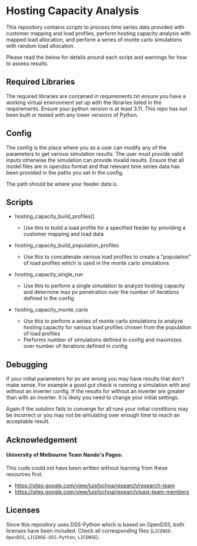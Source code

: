 # Hosting Capacity Analysis

This repository contains scripts to process time series data provided with customer mapping and load profiles, perform hosting capacity analysis with mapped load allocation, and perform a series of monte carlo simulations with random load allocation. 

Please read the below for details around each script and warnings for how to assess results. 

## Required Libraries
The required libraries are contained in requirements.txt ensure you have a working virtual environment set up with the libraries listed in the requirements. Ensure your python version is at least 3.11. This repo has not been built or tested with any lower versions of Python. 

## Config
The config is the place where you as a user can modify any of the parameters to get various simulation results. The user must provide valid inputs otherwise the simulation can provide invalid results. Ensure that all model files are in opendss format and that relevant time series data has been provided in the paths you set in the config. 

The path should be where your feeder data is. 

## Scripts
- hosting_capacity_build_profiles()
  - Use this to build a load profile for a specified feeder by providing a customer mapping and load data 

- hosting_capacity_build_population_profiles
  - Use this to concatenate various load profiles to create a "population" of load profiles which is used in the monte carlo simulations

- hosting_capacity_single_run
  - Use this to perform a single simulation to analyze hosting capacity and determine max pv penetration over the number of iterations defined in the config

- hosting_capacity_monte_carlo
  - Use this to perform a series of monte carlo simulations to analyze hosting capacity for various load profiles chosen from the population of load profiles
  - Performs number of simulations defined in config and maximizes over number of iterations defined in config

## Debugging
If your initial parameters for pv are wrong you may have results that don't make sense. For example a good gut check is running a simulation with and without an inverter config. If the results for without an inverter are greater than with an inverter. It is likely you need to change your initial settings. 

Again if the solution fails to converge for all runs your initial conditions may be incorrect or you may not be simulating over enough time to reach an acceptable result.


## Acknowledgement

#### University of Melbourne Team Nando's Pages:
This code could not have been written without learning from these resources first.

* https://sites.google.com/view/luisfochoa/research/research-team
* https://sites.google.com/view/luisfochoa/research/past-team-members


## Licenses

Since this repository uses DSS-Python which is based on OpenDSS, both licenses have been included. Check all corresponding files (`LICENSE-OpenDSS`, `LICENSE-DSS-Python`, `LICENSE`).
